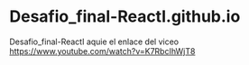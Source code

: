 # Desafio_final-ReactI.github.io
Desafio_final-ReactI
aquie el enlace del viceo https://www.youtube.com/watch?v=K7RbcIhWjT8
